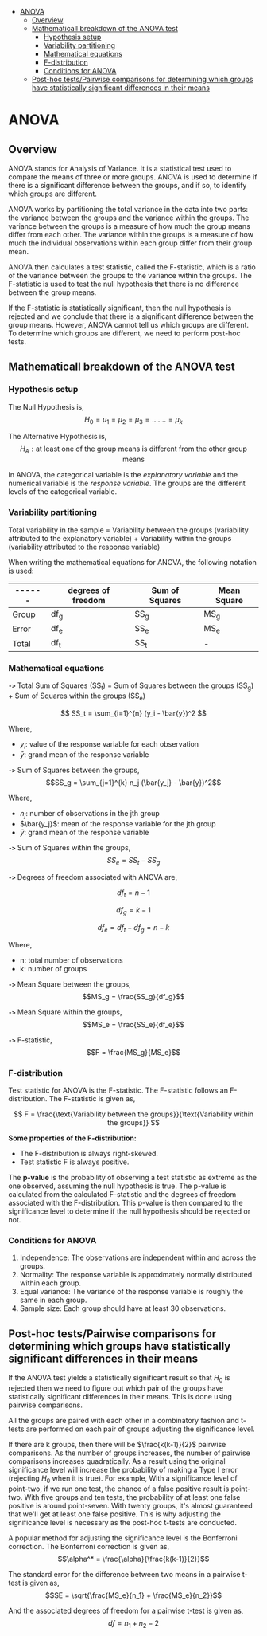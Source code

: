 - [ANOVA](#anova)
  - [Overview](#overview)
  - [Mathematicall breakdown of the ANOVA test](#mathematicall-breakdown-of-the-anova-test)
    - [Hypothesis setup](#hypothesis-setup)
    - [Variability partitioning](#variability-partitioning)
    - [Mathematical equations](#mathematical-equations)
    - [F-distribution](#f-distribution)
    - [Conditions for ANOVA](#conditions-for-anova)
  - [Post-hoc tests/Pairwise comparisons for determining which groups have statistically significant differences in their means](#post-hoc-testspairwise-comparisons-for-determining-which-groups-have-statistically-significant-differences-in-their-means)



# ANOVA

## Overview
ANOVA stands for Analysis of Variance. It is a statistical test used to compare the means of three or more groups. ANOVA is used to determine if there is a significant difference between the groups, and if so, to identify which groups are different.

ANOVA works by partitioning the total variance in the data into two parts: the variance between the groups and the variance within the groups. The variance between the groups is a measure of how much the group means differ from each other. The variance within the groups is a measure of how much the individual observations within each group differ from their group mean.

ANOVA then calculates a test statistic, called the F-statistic, which is a ratio of the variance between the groups to the variance within the groups. The F-statistic is used to test the null hypothesis that there is no difference between the group means.

If the F-statistic is statistically significant, then the null hypothesis is rejected and we conclude that there is a significant difference between the group means. However, ANOVA cannot tell us which groups are different. To determine which groups are different, we need to perform post-hoc tests.

## Mathematicall breakdown of the ANOVA test

### Hypothesis setup

The Null Hypothesis is, 
$$H_0 = \mu_1 = \mu_2 = \mu_3 = ....... = \mu_k$$

The Alternative Hypothesis is, 
$$H_A: \text{at least one of the group means is different from the other group means}$$

In ANOVA, the categorical variable is the *explanatory variable* and the numerical variable is the *response variable*. The groups are the different levels of the categorical variable.

### Variability partitioning

Total variability in the sample = Variability between the groups (variability attributed to the explanatory variable) + Variability within the groups (variability attributed to the response variable)

When writing the mathematical equations for ANOVA, the following notation is used:

------ | degrees of freedom | Sum of Squares | Mean Square
--- | --- | --- | ---
Group | df<sub>g</sub> | SS<sub>g</sub> | MS<sub>g</sub>
Error | df<sub>e</sub> | SS<sub>e</sub> | MS<sub>e</sub>
Total | df<sub>t</sub> | SS<sub>t</sub> | -

### Mathematical equations

**`->`** Total Sum of Squares (SS<sub>t</sub>) = Sum of Squares between the groups (SS<sub>g</sub>) + Sum of Squares within the groups (SS<sub>e</sub>)

$$ SS_t = \sum_{i=1}^{n} (y_i - \bar{y})^2 $$

Where, 
- $y_i$: value of the response variable for each observation
- $\bar{y}$: grand mean of the response variable

**`->`** Sum of Squares between the groups, $$SS_g = \sum_{j=1}^{k} n_j (\bar{y_j} - \bar{y})^2$$

Where,
- $n_j$: number of observations in the jth group
- $\bar{y_j}$: mean of the response variable for the jth group
- $\bar{y}$: grand mean of the response variable

**`->`** Sum of Squares within the groups, $$SS_e = SS_t - SS_g$$

**`->`** Degrees of freedom associated with ANOVA are,

$$df_t= n - 1$$

$$ df_g = k - 1$$

$$ df_e = df_t - df_g = n - k$$

Where,
- n: total number of observations
- k: number of groups

**`->`** Mean Square between the groups, $$MS_g = \frac{SS_g}{df_g}$$

**`->`** Mean Square within the groups, $$MS_e = \frac{SS_e}{df_e}$$

**`->`** F-statistic, $$F = \frac{MS_g}{MS_e}$$

### F-distribution

Test statistic for ANOVA is the F-statistic. The F-statistic follows an F-distribution. The F-statistic is given as, 

$$ F = \frac{\text{Variability between the groups}}{\text{Variability within the groups}} $$

**Some properties of the F-distribution:**
- The F-distribution is always right-skewed.
- Test statistic F is always positive.

The **p-value** is the probability of observing a test statistic as extreme as the one observed, assuming the null hypothesis is true. The p-value is calculated from the calculated F-statistic and the degrees of freedom associated with the F-distribution. This p-value is then compared to the significance level to determine if the null hypothesis should be rejected or not.

### Conditions for ANOVA

1. Independence: The observations are independent within and across the groups.
2. Normality: The response variable is approximately normally distributed within each group.
3. Equal variance: The variance of the response variable is roughly the same in each group.
4. Sample size: Each group should have at least 30 observations.

## Post-hoc tests/Pairwise comparisons for determining which groups have statistically significant differences in their means

If the ANOVA test yields a statistically significant result so that $H_0$ is rejected then we need to figure out which pair of the groups have statistically significant differences in their means. This is done using pairwise comparisons.

All the groups are paired with each other in a combinatory fashion and t-tests are performed on each pair of groups adjusting the significance level.

If there are k groups, then there will be $\frac{k(k-1)}{2}$ pairwise comparisons. As the number of groups increases, the number of pairwise comparisons increases quadratically. As a result using the original significance level will increase the probability of making a Type I error (rejecting $H_0$ when it is true). For example, With a significance level of point-two, if we run one test, the chance of a false positive result is point-two. With five groups and ten tests, the probability of at least one false positive is around point-seven. With twenty groups, it's almost guaranteed that we'll get at least one false positive. This is why adjusting the significance level is necessary as the post-hoc t-tests are conducted.

A popular method for adjusting the significance level is the Bonferroni correction. The Bonferroni correction is given as, $$\alpha^* = \frac{\alpha}{\frac{k(k-1)}{2}}$$

The standard error for the difference between two means in a pairwise t-test is given as, $$SE = \sqrt{\frac{MS_e}{n_1} + \frac{MS_e}{n_2}}$$

And the associated degrees of freedom for a pairwise t-test is given as, $$df = n_1 + n_2 - 2$$
